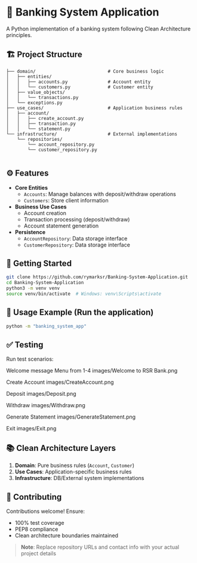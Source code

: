 # 🏦 Banking System Application

A Python implementation of a banking system following Clean Architecture principles.

## 🏗️ Project Structure
```
├── domain/                           # Core business logic
│   ├── entities/
│   │   ├── accounts.py               # Account entity
│   │   └── customers.py              # Customer entity
│   ├── value_objects/
│   │   └── transactions.py
│   └── exceptions.py
├── use_cases/                        # Application business rules
│   ├── account/
│   │   ├── create_account.py
│   │   ├── transaction.py
│   │   └── statement.py
└── infrastructure/                   # External implementations
    └── repositories/
        └── account_repository.py
        └── customer_repository.py
    
```

## ⚙️ Features
- **Core Entities**
  - `Accounts`: Manage balances with deposit/withdraw operations
  - `Customers`: Store client information
- **Business Use Cases**
  - Account creation
  - Transaction processing (deposit/withdraw)
  - Account statement generation
- **Persistence**
  - `AccountRepository`: Data storage interface
  - `CustomerRepository`: Data storage interface

## 🚀 Getting Started
```bash
git clone https://github.com/rymarksr/Banking-System-Application.git
cd Banking-System-Application
python3 -m venv venv
source venv/bin/activate  # Windows: venv\Scripts\activate
```

## 🧪 Usage Example (Run the application)
```bash
python -m "banking_system_app"
```
## ✅ Testing
Run test scenarios:

Welcome message 
Menu from 1-4
images/Welcome to RSR Bank.png

Create Account
images/CreateAccount.png

Deposit
images/Deposit.png

Withdraw
images/Withdraw.png

Generate Statement
images/GenerateStatement.png

Exit
images/Exit.png


## 📚 Clean Architecture Layers
1. **Domain**: Pure business rules (`Account`, `Customer`)
2. **Use Cases**: Application-specific business rules
3. **Infrastructure**: DB/External system implementations

## 🤝 Contributing
Contributions welcome! Ensure:
- 100% test coverage
- PEP8 compliance
- Clean architecture boundaries maintained


> **Note**: Replace repository URLs and contact info with your actual project details
